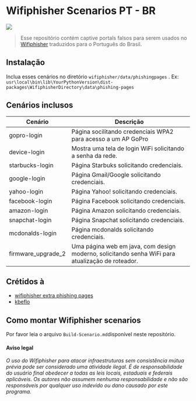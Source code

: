 # Wifiphisher Scenarios PT - BR
![](https://images2.imgbox.com/15/78/CKinxOrV_o.png)
> Esse repositório contém captive portals falsos para serem usados no [Wifiphisher](github.com/wifiphisher/wifiphisher) traduzidos para o Português do Brasil.

## Instalação
Inclua esses cenários no diretório `wifiphisher/data/phishingpages` .
Ex: `usr\local\bin\lib\YourPythonVersion\dist-packages\WifiphisherDirectory\data\phishing-pages` 

## Cenários inclusos

|Cenário| Descrição |
|--|--|
| gopro-login |Página socilitando credenciais WPA2 para acesso a um AP GoPro |
|device-login|Mostra uma tela de login WiFi solicitando a senha da rede.|
|starbucks-login|Página Starbuks solicitando credenciais.|
|google-login|Página Gmail/Google solicitando credenciais.|
|yahoo-login|Página Yahoo! solicitando credenciais.|
|facebook-login|Página Facebook solicitando credenciais.|
|amazon-login|Página Amazon solicitando credenciais.|
|snapchat-login|Página Snapchat solicitando credenciais.|
|mcdonalds-login|Página mcdonalds solicitando credenciais.|
|firmware_upgrade_2|Uma página web em java, com design moderno, solicitando senha WiFi para atualização de roteador.|


## Crétidos à
- [wifiphisher extra phishing pages](https://github.com/wifiphisher/extra-phishing-pages)
- [kbeflo](https://github.com/kbeflo)

## Como montar Wifiphisher scenarios
Por favor leia o arquivo `Build-Scenario.md`disponível neste repositório.

#### Aviso legal
_O uso do Wifiphisher para atacar infraestruturas sem consistência mútua prévia pode ser considerado uma atividade ilegal. É de responsabilidade do usuário final obedecer a todas as leis locais, estaduais e federais aplicáveis. Os autores não assumem nenhuma responsabilidade e não são responsáveis por qualquer uso indevido ou dano causado por este programa._
